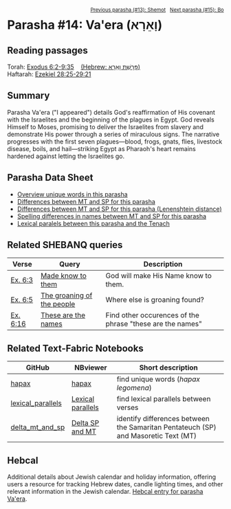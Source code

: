 <span style="float: right;"><sup><a href="../13%20-%20Shemot">Previous parasha (#13): Shemot</a> &nbsp;&nbsp;<a href="../15%20-%20Bo">Next parasha (#15): Bo</a></sup></span>

# Parasha #14: Va'era (וָאֵרָא‎) <a name="start"></a>

## Reading passages

Torah: <a href="https://www.stepbible.org/?q=version=NASB2020|reference=Ex.6:2-9:35&options=HNVUG" target="_blank">Exodus 6:2-9:35</a> &nbsp;&nbsp; <a href="https://tikkun.io/#/p/vaera" target="_blank">(Hebrew: פָּרָשַׁת וָאֵרָא)</a><br>
Haftarah: <a href="https://www.stepbible.org/?q=version=NASB2020|reference=Ez.28:25-29:21&options=HNVUG" target="_blank">Ezekiel 28:25-29:21</a>

## Summary

Parasha Va'era ("I appeared") details God's reaffirmation of His covenant with the Israelites and the beginning of the plagues in Egypt. God reveals Himself to Moses, promising to deliver the Israelites from slavery and demonstrate His power through a series of miraculous signs. The narrative progresses with the first seven plagues—blood, frogs, gnats, flies, livestock disease, boils, and hail—striking Egypt as Pharaoh's heart remains hardened against letting the Israelites go​​.

## Parasha Data Sheet

<ul><li><a href="https://tonyjurg.github.io/Parashot/WeeklyParasha/14%20-%20Va'era/hapax_legomena(Va’era).html" target="_blank">Overview unique words in this parasha</a>
</li><li><a href="https://tonyjurg.github.io/Parashot/WeeklyParasha/14%20-%20Va'era/differences_MT_SP(Va’era).html" target="_blank">Differences between MT and SP for this parasha</a>
</li><li><a href="https://tonyjurg.github.io/Parashot/WeeklyParasha/14%20-%20Va'era/levenshtein_differences_MT_SP(Va’era).html" target="_blank">Differences between MT and SP for this parasha (Lenenshtein distance)</a>
</li><li><a href="https://tonyjurg.github.io/Parashot/WeeklyParasha/14%20-%20Va'era/spelling_differences_SP_MT(Va’era).html" target="_blank">Spelling differences in names between MT and SP for this parasha</a>
</li><li><a href="https://tonyjurg.github.io/Parashot/WeeklyParasha/14%20-%20Va'era/lexical_parallels(Va’era).html" target="_blank">Lexical paralels between this parasha and the Tenach</a>
</li></ul>

## Related SHEBANQ queries

Verse | Query | Description
--- | --- | ---
<a href="https://www.stepbible.org/?q=version=NASB2020\|reference=Ex.6:3&options=HNVUG" target="_blank">Ex. 6:3</a> | <a href="https://shebanq.ancient-data.org/hebrew/text?iid=6886&version=2021&page=1&mr=r&qw=q" target="_blank">Made know to them</a> | God will make His Name know to them.
<a href="https://www.stepbible.org/?q=version=NASB2020\|reference=Ex.6:5&options=HNVUG" target="_blank">Ex. 6:5</a> | <a href="https://shebanq.ancient-data.org/hebrew/text?iid=6290&version=2021&page=1&mr=r&qw=q" target="_blank">The groaning of the people</a> | Where else is groaning found?
<a href="https://www.stepbible.org/?q=version=NASB2020\|reference=Ex.6:16&options=HNVUG" target="_blank">Ex. 6:16</a> | <a href="https://shebanq.ancient-data.org/hebrew/text?iid=6284&version=2021&page=1&mr=r&qw=q" target="_blank">These are the names</a> | Find other occurences of the phrase "these are the names"

## Related Text-Fabric Notebooks

GitHub | NBviewer | Short description
---|---|---
[hapax](hapax.ipynb) | <a href="https://nbviewer.org/github/tonyjurg/Parashot/blob/main/WeeklyParasha/14%20-%20Va'era/hapax.ipynb" target="_blank">hapax</a> | find unique words (*hapax legomena*)
[lexical_parallels](lexical_parallels.ipynb) |<a href="https://nbviewer.org/github/tonyjurg/Parashot/blob/main/WeeklyParasha/14%20-%20Va'era/lexical_parallels.ipynb" target="_blank">Lexical parallels</a>| find lexical parallels between verses
[delta_mt_and_sp](delta_mt_and_sp.ipynb) |<a href="https://nbviewer.org/github/tonyjurg/Parashot/blob/main/WeeklyParasha/14%20-%20Va'era/delta_mt_and_sp.ipynb" target="_blank">Delta SP and MT</a>| identify differences between the Samaritan Pentateuch (SP) and Masoretic Text (MT)

## Hebcal

Additional details about Jewish calendar and holiday information, offering users a resource for tracking Hebrew dates, candle lighting times, and other relevant information in the Jewish calendar. <a href="https://www.hebcal.com/sedrot/vaera" target="_blank">Hebcal entry for parasha Va'era</a>.
